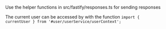 Use the helper functions in src/fastify/responses.ts for sending responses

The current user can be accessed by with the function `import { currentUser } from '#user/userService/userContext';`